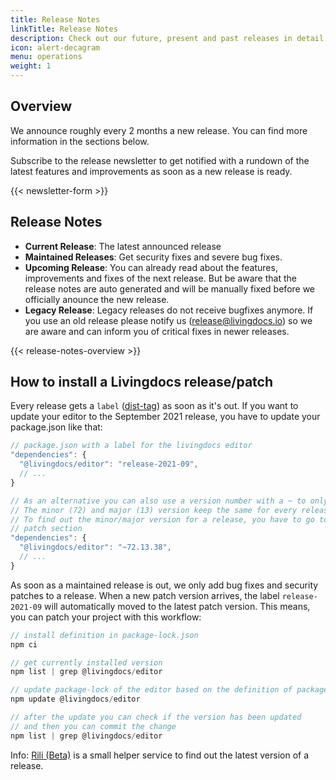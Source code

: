 ```yaml
---
title: Release Notes
linkTitle: Release Notes
description: Check out our future, present and past releases in detail.
icon: alert-decagram
menu: operations
weight: 1
---
```


## Overview

We announce roughly every 2 months a new release. You can find more information in the sections below.

Subscribe to the release newsletter to get notified with a rundown of the latest features and improvements as soon as a new release is ready.

{{< newsletter-form >}}

## Release Notes

* **Current Release**: The latest announced release
* **Maintained Releases**: Get security fixes and severe bug fixes.
* **Upcoming Release**: You can already read about the features, improvements and fixes of the next release. But be aware that the release notes are auto generated and will be manually fixed before we officially anounce the new release.
* **Legacy Release**: Legacy releases do not receive bugfixes anymore. If you use an old release please notify us (release@livingdocs.io) so we are aware and can inform you of critical fixes in newer releases.

{{< release-notes-overview >}}

## How to install a Livingdocs release/patch

Every release gets a `label` ([dist-tag](https://docs.npmjs.com/cli/v7/commands/npm-dist-tag#purpose)) as soon as it's out. If you want to update your editor to the September 2021 release, you have to update your package.json like that:

```js
// package.json with a label for the livingdocs editor
"dependencies": {
  "@livingdocs/editor": "release-2021-09",
  // ...
}

// As an alternative you can also use a version number with a ~ to only allow patch updates
// The minor (72) and major (13) version keep the same for every release, just the patch (38) version will be increased
// To find out the minor/major version for a release, you have to go to the release notes of a release and check the
// patch section
"dependencies": {
  "@livingdocs/editor": "~72.13.38",
  // ...
}
```

As soon as a maintained release is out, we only add bug fixes and security patches to a release. When a new patch version arrives, the label `release-2021-09` will automatically moved to the latest patch version. This means, you can patch your project with this workflow:

```js
// install definition in package-lock.json
npm ci

// get currently installed version
npm list | grep @livingdocs/editor

// update package-lock of the editor based on the definition of package.json
npm update @livingdocs/editor

// after the update you can check if the version has been updated
// and then you can commit the change
npm list | grep @livingdocs/editor
```

Info: [Rili (Beta)](https://rili.cluster.livingdocs.io/) is a small helper service to find out the latest version of a release.
